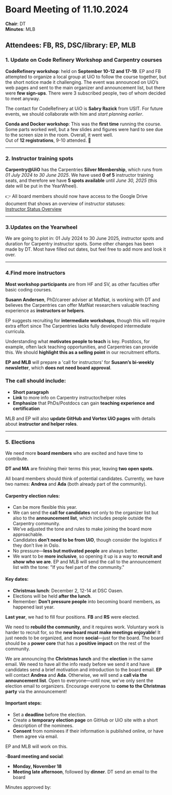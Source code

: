 # Board Meeting of 11.10.2024

**Chair**: DT  
**Minutes**: MLB  

## Attendees: FB, RS, DSC/library: EP, MLB

### 1. Update on Code Refinery Workshop and Carpentry courses

**CodeRefinery workshop**: held on **September 10-12 and 17-19**. EP and FB attempted to organize a local group at UiO to follow the course together, but the short notice made it challenging. The event was announced on UiO’s web pages and sent to the main organizer and announcement list, but there were **few sign-ups**. There were 3 subscribed people, two of whom decided to meet anyway. 

The contact for CodeRefinery at UiO is **Sabry Razick** from USIT. For future events, we should collaborate with him and *start planning earlier*.

**Conda and Docker workshop**: This was the **first time** running the course. Some parts worked well, but a few slides and figures were hard to see due to the screen size in the room. Overall, it went well.  
Out of **12 registrations**, 9-10 attended. 🎉

---

### 2. Instructor training spots

**Carpentry@UiO** has the Carpentries **Silver Membership**, which runs from *01 July 2024 to 30 June 2025*. We have used **0 of 5** instructor training seats, and therefore we have **5 spots available** until *June 30, 2025* (this date will be put in the YearWheel).

👉 All board members should now have access to the Google Drive document that shows an overview of instructor statuses:  
[Instructor Status Overview](https://docs.google.com/spreadsheets/d/1-ZWKY2Q2gTa3kRfcuniMMdaFyp6VrOz913eqCXDUCq8/edit?gid=1795017706#gid=1795017706)

---

### 3.Updates on the Yearwheel 
We are going to plot in: 01 July 2024 to 30 June 2025,  instructor spots and duration for Carpentry instructor spots. Some other changes has been made by DT. Most have filled out dates, but feel free to add more and look it over. 

---

### 4.Find more instructors
**Most workshop participants** are from HF and SV, as other faculties offer basic coding courses.

**Susann Andersen**, PhD/career adviser at MatNat, is working with DT and believes the Carpentries can offer MatNat researchers valuable teaching experience as **instructors or helpers**.

EP suggests recruiting for **intermediate workshops**, though this will require extra effort since The Carpentries lacks fully developed intermediate curricula.

Understanding what **motivates people to teach** is key. Postdocs, for example, often lack teaching opportunities, and Carpentries can provide this. We should **highlight this as a selling point** in our recruitment efforts.

**EP and MLB** will prepare a 'call for instructors' for **Susann’s bi-weekly newsletter**, which **does not need board approval**.

### The call should include:
- **Short paragraph**
- **Link** to more info on Carpentry instructor/helper roles
- **Emphasize** that PhDs/Postdocs can gain **teaching experience and certification**

MLB and EP will also **update GitHub and Vortex UiO pages** with details about **instructor and helper roles**.

---
### 5. Elections

We need more **board members** who are excited and have time to contribute.

**DT and MA** are finishing their terms this year, leaving **two open spots**.

All board members should think of potential candidates. Currently, we have two names: **Andrea** and **Ada** (both already part of the community). 

#### Carpentry election rules:
- Can be more flexible this year.
- We can send the **call for candidates** not only to the organizer list but also to the **announcement list**, which includes people outside the Carpentry community.
- We’ve adjusted the tone and rules to make joining the board more approachable.
- Candidates **don’t need to be from UiO**, though consider the logistics if they don’t live in Oslo.
- No pressure—**less but motivated people** are always better.
- We want to be **more inclusive**, so opening it up is a way to **recruit and show who we are**.  EP and MLB will send the call to the announcement list with the tone: "If you feel part of the community."

#### Key dates:
- **Christmas lunch**: December 2, 12-14 at DSC Oasen.
- Elections will be held **after the lunch**.
- Remember: **Don’t pressure people** into becoming board members, as happened last year.

**Last year**, we had to fill four positions. **FB** and **RS** were elected. 

We need to **rebuild the community**, and it requires work. Voluntary work is harder to recruit for, so the **new board must make meetings enjoyable**! It just needs to be organized, and more **social**—just for the board. The board should be a **power core** that has a **positive impact** on the rest of the community.

We are announcing the **Christmas lunch** and the **election** in the same email. We need to have all the info ready before we send it and have candidates send a brief motivation and introduction to the board email. **EP** will contact **Andrea** and **Ada**. Otherwise, we will send a **call via the announcement list**. Open to everyone—until now, we've only sent the election email to organizers. Encourage everyone to **come to the Christmas party** via the announcement!

#### Important steps:
- Set a **deadline** before the election.
- Create a **temporary election page** on GitHub or UiO site with a short description of the nominees.
- **Consent** from nominees if their information is published online, or have them agree via email.

EP and MLB will work on this.

-**Board meeting and social**:  
- **Monday, November 18**  
- **Meeting late afternoon**, followed by **dinner**. DT send an email to the board

Minutes approved by:

